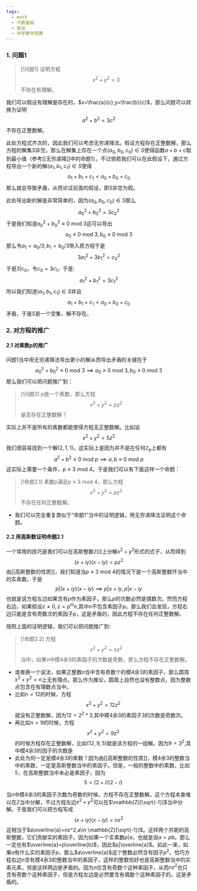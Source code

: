 ```yaml
---
tags:
  - math
  - 代数基础
  - 数论
  - 中学数学竞赛
---
```

### 1. 问题1

> [!问题1]
> 证明方程$$x^2+y^2=3$$不存在有理解。

我们可以假设有理解是存在的，$x=\frac{a}{c},y=\frac{b}{c}$，那么问题可以转换为证明$$a^2+b^2=3c^2$$不存在正整数解。

此处方程式齐次的，因此我们可以考虑无穷递降法。假设方程存在正整数解，那么方程的解集$S$非空。那么在解集上存在一个点$(a_0,b_0,c_0)\in S$使得函数$a+b+c$取到最小值（参考[[无穷递降]]中的命题1）。不过倘若我们可以在此假设下，通过方程导出一个新的解$(a_1,b_1,c_1)\in S$使得$$a_1+b_1+c_1<a_0+b_0+c_0$$那么就会导致矛盾，从而论证前面的假设，即$S$非空为假。

此处导出新的解是非常简单的，因为$(a_0,b_0,c_0)\in S$那么$$a_0^2+b_0^2=3c_0^2$$于是我们知道$a_0^2+b_0^2\equiv 0\text{ mod }3$这可以导出$$a_0\equiv 0\text{ mod }3,b_0\equiv 0\text{ mod }3$$那么令$a_1=a_0/3,b_1=b_0/3$带入原方程于是$$3a_1^2+3b_1^2=c_0^2$$于是$3|c_0$，令$c_0=3c_1$，于是:$$a_1^2+b_1^2=3c_1^2$$
所以我们知道$(a_1,b_1,c_1)\in S$并且$$a_1+b_1+c_1<a_0+b_0+c_0$$矛盾，于是$S$是一个空集，解不存在。

### 2. 对方程的推广

#### 2.1 对素数p的推广

问题1当中用无穷递降法导出更小的解从而导出矛盾的关键在于$$a_0^2+b_0^2\equiv 0\text{ mod }3\implies a_0\equiv 0\text{ mod }3,b_0\equiv 0\text{ mod }3$$那么我们可以把问题推广到：

> [!问题2]
> $p$是一个素数，那么方程$$x^2+y^2=pz^2$$是否存在正整数解？

实际上并不是所有的素数都能使得方程无正整数解。比如说$$x^2+y^2=5z^2$$我们很容易找到一个解$(2,1,1)$。这实际上是因为并不是在任何$\mathbb{Z}_p$上都有$$a^2+b^2\equiv 0 \text{ mod }p \implies a,b\equiv 0 \text{ mod }p $$这实际上需要一个条件，$p\equiv 3 \text{ mod }4$。于是我们可以有下面这样一个命题：

> [!命题2.1]
> 素数$p$满足$p\equiv 3 \text{ mod }4$，那么方程$$x^2+y^2=pz^2$$不存在任何正整数解。

* 我们可以完全重复类似于“命题1”当中的证明逻辑，用无穷递降法证明这个命题。

#### 2.2 用高斯数证明命题2.1

一个常用的技巧是我们可以在高斯整数$\mathbb{Z}[i]$上分解$x^2+y^2$形式的式子，从而得到$$(x+iy)(x-iy)=pz^2$$由[[高斯整数的性质]]，我们知道当$p\equiv 3 \text{ mod }4$的情况下是一个高斯整数环当中的实素数。于是$$p|(x+iy)(x-iy)\implies p|x+iy,p|x-iy$$也就是说方程左边如果含有$p$作为素因子，那么$p$的次数必然是偶数次。然而方程右边，如果假设$z\neq 0,z=p^m n$,其中$n$不包含素因子$p$。那么我们会发现，方程右边只能是含有奇数次的素因子$p$，这是矛盾的，因此方程不存在任何正整数解。

按照上面的证明逻辑，我们可以把问题推广到:

> [!命题2.2]
> 方程$$x^2+y^2=nz^2$$当中，如果$n$中模4余3的素因子的次数是奇数，那么方程不存在正整数解。

* 或者换一个说法，如果正整数$n$当中含有奇数个的模4余3的素因子，那么圆周$x^2+y^2=n$上无有理点。那么作为推论，圆周上自然也没有整数点，因为整数点包含在有理数点当中。
* 比如$n=12$的时候，方程$$x^2+y^2=12z^2$$就没有正整数解，因为$12=2^2*3$,其中模4余3的素因子$3$的次数是奇数次。
* 再比如$n=9$的时候，方程$$x^2+y^2=9z^2$$的时候方程存在正整数解，比如$(12,9,5)$就是该方程的一组解。因为$9=3^2$,其中模4余3的因子的次数是
* 此处为何一定是模4余3的素数？因为由[[高斯整数的性质]]，模4余3的整数当中的素数，一定是高斯整数当中的素因子。但是，一般的整数中的素数，比如5，在高斯整数当中未必是素因子，因为$$5= (2+i)(2-i)$$

当$n$中模4余3的素因子次数为奇数的时候，方程不存在正整数解。这个方程本身难以在$\mathbb{Z}$当中分解，不过方程左边$x^2+y^2$可以在$\mathbb{Z}[\sqrt{-1}]$当中分解。于是我们可以把方程写成$$(x+iy)(x-iy)=nz^2$$这相当于$a\overline{a}=nz^2,a\in \mathbb{Z}[\sqrt{-1}]$。这样两个共轭的高斯整数，它们贡献实的素因子。因为如果一个实素数$p|a$，也就是说$a=pb$。那么一定也有$\overline{a}=p\overline{b}$，因此$p|\overline{a}$。如此一来，如果$a$有什么实的素因子$p$，那么$a\overline{a}$这个整数必然含有因子$p^2$。恰巧方程右边$n$含有模4余3的整数当中的素因子，这样的整数恰好也是高斯整数当中的实素元素，但是这样两边是矛盾的。因为n仅含有奇数个这种素因子，从而$nz^2$也只含有奇数个这种素因子，但是方程左边是必然要含有偶数个这种素因子的，这是矛盾的。
